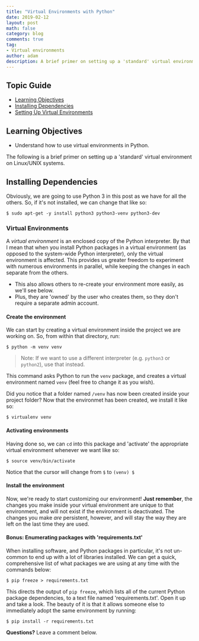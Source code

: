 ```yaml
---
title: "Virtual Environments with Python"
date: 2019-02-12
layout: post
math: false
category: blog
comments: true
tag:
- Virtual environments
author: adam
description: A brief primer on setting up a 'standard' virtual environment on linux/unix systems
---
```


## Topic Guide
- [Learning Objectives](#learning-objectives)
- [Installing Dependencies](#dependencies)
- [Setting Up Virtual Environments](#virtual_environment)

<a id="learning-objectives"></a>
## Learning Objectives
- Understand how to use virtual environments in Python.

The following is a brief primer on setting up a 'standard' virtual environment on Linux/UNIX systems.

<a id="dependencies"></a>
## Installing Dependencies
Obviously, we are going to use Python 3 in this post as we have for all the others. So, if it's not installed, we can change that like so:
```
$ sudo apt-get -y install python3 python3-venv python3-dev
```

<a id="virtual_environment"></a>
### Virtual Environments
A _virtual environment_ is an enclosed copy of the Python interpreter. By that I mean that when you install Python packages in a virtual environment (as opposed to the system-wide Python interpreter), only the virtual environment is affected. This provides us greater freedom to experiment with numerous environments in parallel, while keeping the changes in each separate from the others.
- This also allows others to re-create your environment more easily, as we'll see below.
- Plus, they are 'owned' by the user who creates them, so they don't require a separate admin account.

#### Create the environment
We can start by creating a virtual environment inside the project we are working on. So, from within that directory, run:
```
$ python -m venv venv
```
>Note: If we want to use a different interpreter (e.g. `python3` or `python2`), use that instead.

This command asks Python to run the `venv` package, and creates a virtual environment named `venv` (feel free to change it as you wish).

Did you notice that a folder named `/venv` has now been created inside your project folder?
Now that the environmet has been created, we install it like so:
```
$ virtualenv venv
```

#### Activating environments
Having done so, we can `cd` into this package and 'activate' the appropriate virtual environment whenever we want like so:
```
$ source venv/bin/activate
```

Notice that the cursor will change from `$` to `(venv) $`

#### Install the environment
Now, we're ready to start customizing our environment!
**Just remember**, the changes you make inside your virtual environment are unique to that environment, and will not exist if the environment is deactivated. The changes you make *are* persistent, however, and will stay the way they are left on the last time they are used.

#### Bonus: Enumerating packages with 'requirements.txt'
When installing software, and Python packages in particular, it's not un-common to end up with a lot of libraries installed.
We can get a quick, comprehensive list of what packages we are using at any time with the commands below:
```
$ pip freeze > requirements.txt
```

This directs the output of `pip freeze`, which lists all of the current Python package dependencies, to a text file named 'requirements.txt'. Open it up and take a look.
The beauty of it is that it allows someone else to immediately adopt the same environment by running:
```
$ pip install -r requirements.txt
```

**Questions?** Leave a comment below.
